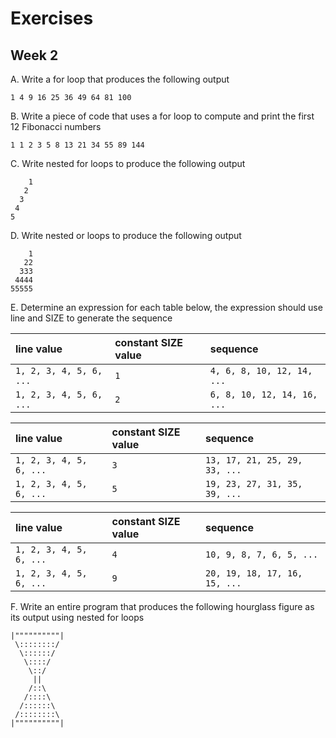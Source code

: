 # Exercises
## Week 2

A. Write a for loop that produces the following output

  `1 4 9 16 25 36 49 64 81 100`

B. Write a piece of code that uses a for loop to compute and print the first 12 Fibonacci numbers

  `1 1 2 3 5 8 13 21 34 55 89 144`
  
C. Write nested for loops to produce the following output
 
```
    1
   2
  3
 4
5
```
D. Write nested or loops to produce the following output
  
```
    1
   22
  333
 4444
55555
```

E. Determine an expression for each table below, the expression should use line and SIZE to generate the sequence

| __line value__ | __constant SIZE value__ | __sequence__ |
| :---| :------| :--------|
| `1, 2, 3, 4, 5, 6, ...` | `1` | `4, 6, 8, 10, 12, 14, ...` | 
| `1, 2, 3, 4, 5, 6, ...` | `2` | `6, 8, 10, 12, 14, 16, ...` |

| __line value__ | __constant SIZE value__ | __sequence__ |
| :---| :------| :--------|
| `1, 2, 3, 4, 5, 6, ...` | `3` | `13, 17, 21, 25, 29, 33, ...` | 
| `1, 2, 3, 4, 5, 6, ...` | `5` | `19, 23, 27, 31, 35, 39, ...` |

| __line value__ | __constant SIZE value__ | __sequence__ |
| :---| :------| :--------|
| `1, 2, 3, 4, 5, 6, ...` | `4` | `10, 9, 8, 7, 6, 5, ...` | 
| `1, 2, 3, 4, 5, 6, ...` | `9` | `20, 19, 18, 17, 16, 15, ...` | 

F. Write an entire program that produces the following hourglass figure as its output using nested for loops

```
|""""""""""|
 \::::::::/
  \::::::/
   \::::/
    \::/
     ||
    /::\
   /::::\
  /::::::\
 /::::::::\
|""""""""""|
```
